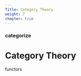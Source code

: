 ```yaml
---
Title: Category Theory
weight: 7
chapter: true
---
```


### categorize

# Category Theory

functors
